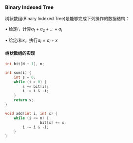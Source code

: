 ### Binary Indexed Tree

树状数组(Binary Indexed Tree)是能够完成下列操作的数据结构：

$\bullet$ 给定$i$，计算$a_1+a_2+...+a_i$

$\bullet$ 给定$i$和$x$，执行$a_i=a_i + x$	



#### 树状数组的实现

```cpp
int bit[N + 1], n;

int sum(i) {
    int s = 0;
    while (i > 0) {
        s += bit[i];
        i -= i & -i;
    }
    return s;
}

void add(int i, int x) {
    while (i <= n) {
				bit[x] += x;
      	i += i & -i;
    }
}
```


